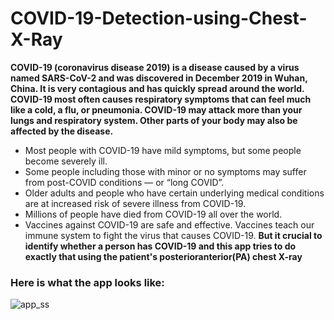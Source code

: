 # COVID-19-Detection-using-Chest-X-Ray
**COVID-19 (coronavirus disease 2019) is a disease caused by a virus named SARS-CoV-2 and was discovered in December 2019 in Wuhan, China. It is very contagious and has quickly spread around the world. COVID-19 most often causes respiratory symptoms that can feel much like a cold, a flu, or pneumonia. COVID-19 may attack more than your lungs and respiratory system. Other parts of your body may also be affected by the disease.**
- Most people with COVID-19 have mild symptoms, but some people become severely ill.
- Some people including those with minor or no symptoms may suffer from post-COVID conditions — or “long COVID”.
- Older adults and people who have certain underlying medical conditions are at increased risk of severe illness from COVID-19.
- Millions of people have died from COVID-19 all over the world.
- Vaccines against COVID-19 are safe and effective. Vaccines teach our immune system to fight the virus that causes COVID-19.
**But it crucial to identify whether a person has COVID-19 and this app tries to do exactly that using the patient's posterioranterior(PA) chest X-ray**
### Here is what the app looks like:
![app_ss](https://user-images.githubusercontent.com/69424366/164910984-c1264731-1caf-431b-9eca-b993628b2919.png)
